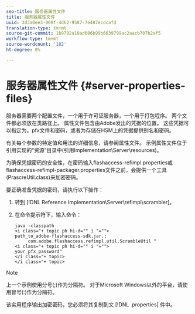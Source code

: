 ```yaml
---
seo-title: 服务器属性文件
title: 服务器属性文件
uuid: 3d3a0ee3-009f-4d62-9587-7e487ecdcafd
translation-type: tm+mt
source-git-commit: 1b9792a10ad606b99b6639799ac2aacb707b2af5
workflow-type: tm+mt
source-wordcount: '182'
ht-degree: 0%

---
```



# 服务器属性文件 {#server-properties-files}

服务器需要两个配置文件，一个用于许可证服务器，一个用于打包程序。 两个文件都必须放在类路径上。 属性文件包含由Adobe发出的凭据的位置。 这些凭据可以指定为。pfx文件和密码，或者为存储在HSM上的凭据提供别名和密码。

有关每个参数的特定值和用法的详细信息，请参阅属性文件。 示例属性文件位于引用实现的“资源”目录中(引用Implementation\Server\resources)。

为确保凭据密码的安全性，在密码输入flashaccess-refimpl.properties或flashaccess-refimpl-packager.properties文件之前，会提供一个工具(PrascreUtil.class)来加密密码。

要正确准备凭据的密码，请执行以下操作：

1. 转到 [!DNL Reference Implementation\Server\refimpl\scrambler]。
1. 在命令提示符下，输入命令：

   ```
   java -classpath  
   <i class="+ topic ph hi-d="" i "="">
   path_to_adobe-flashaccess-sdk.jar.; 
        com.adobe.flashaccess.refimpl.util.ScrambleUtil " 
   <i class="+ topic ph hi-d="" i "="">
   your_pfx_password" 
   </i class="+ topic> 
   </i class="+ topic>
   ```

>[!NOTE]
>
>上一个示例使用分号(;)作为分隔符。 对于Microsoft Windows以外的平台，请使用冒号(:)作为分隔符。

该实用程序输出加密密码，您必须将其复制到文 [!DNL .properties] 件中。
